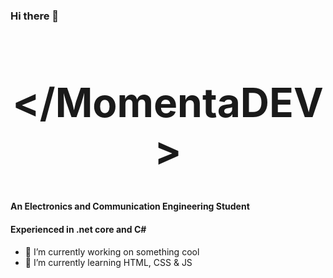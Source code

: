 ### Hi there 👋

<link
    href="https://fonts.googleapis.com/css2?family=Poppins:wght@900&family=Roboto+Condensed:wght@700&display=swap"
    rel="stylesheet"
  />
<h1 align="center" style="font-size: 64;"><strong>&lt/MomentaDEV&gt</strong></h1>

#### An Electronics and Communication Engineering Student

#### Experienced in .net core and C#

- 🔭 I’m currently working on something cool
- 🌱 I’m currently learning HTML, CSS & JS
<!--
- 💬 Ask me about ...
- 📫 How to reach me: ...
- 😄 Pronouns: ...
- ⚡ Fun fact: ...
  -->
